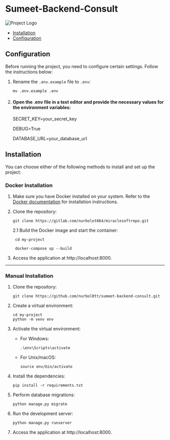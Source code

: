 # Sumeet-Backend-Consult

![Project Logo](/path/to/logo.png)


- [Installation](#installation)
- [Configuration](#configuration)



## Configuration

Before running the project, you need to configure certain settings. Follow the instructions below:

1. Rename the `.env.example` file to `.env`:

   ```shell
   mv .env.example .env
   
2. #### Open the .env file in a text editor and provide the necessary values for the environment variables:
    SECRET_KEY=your_secret_key

    DEBUG=True

    DATABASE_URL=your_database_url


## Installation

You can choose either of the following methods to install and set up the project:

### Docker Installation

1. Make sure you have Docker installed on your system. Refer to the [Docker documentation](https://docs.docker.com/get-docker/) for installation instructions.


2. Clone the repository:
    ```
    git clone https://gitlab.com/nurbolot664/miraclesoftrepo.git
    ```
   2.1 Build the Docker image and start the container:
   ```
    cd my-project
   ```
   ```
    docker-compose up --build
   ```

3. Access the application at http://localhost:8000.
___


### Manual Installation

1. Clone the repository:
    ```
    git clone https://github.com/nurbol0tt/sumeet-backend-consult.git
    ```

2. Create a virtual environment:
    ```
    cd my-project
    python -m venv env
    ```

3. Activate the virtual environment:
   * For Windows:
      ```
      .\env\Scripts\activate
      ```
   * For Unix/macOS:
      ```
      source env/bin/activate
      ```
     

4. Install the dependencies:
    ```
    pip install -r requirements.txt
    ```

5. Perform database migrations:
   ```
   python manage.py migrate
   ```

6. Run the development server:

   ``` 
   python manage.py runserver
   ```
   
7. Access the application at http://localhost:8000.
